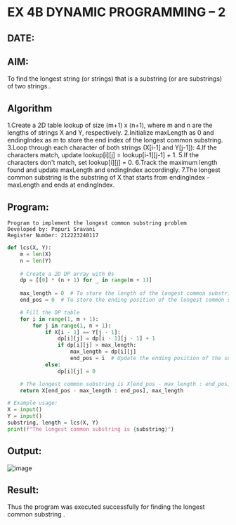 # EX 4B DYNAMIC PROGRAMMING – 2
## DATE:
## AIM:
To find the longest string (or strings) that is a substring (or are substrings) of two strings..



## Algorithm
1.Create a 2D table lookup of size (m+1) x (n+1), where m and n are the lengths of strings X and Y, respectively.
2.Initialize maxLength as 0 and endingIndex as m to store the end index of the longest common substring.
3.Loop through each character of both strings (X[i-1] and Y[j-1]):
4.If the characters match, update lookup[i][j] = lookup[i-1][j-1] + 1.
5.If the characters don't match, set lookup[i][j] = 0.
6.Track the maximum length found and update maxLength and endingIndex accordingly.
7.The longest common substring is the substring of X that starts from endingIndex - maxLength and ends at endingIndex.


## Program:
```
Program to implement the longest common substring problem
Developed by: Popuri Sravani
Register Number: 212223240117
```
```py
def lcs(X, Y):
    m = len(X)
    n = len(Y)
    
    # Create a 2D DP array with 0s
    dp = [[0] * (n + 1) for _ in range(m + 1)]
    
    max_length = 0  # To store the length of the longest common substring
    end_pos = 0  # To store the ending position of the longest common substring in X

    # Fill the DP table
    for i in range(1, m + 1):
        for j in range(1, n + 1):
            if X[i - 1] == Y[j - 1]:
                dp[i][j] = dp[i - 1][j - 1] + 1
                if dp[i][j] > max_length:
                    max_length = dp[i][j]
                    end_pos = i  # Update the ending position of the substring
            else:
                dp[i][j] = 0

    # The longest common substring is X[end_pos - max_length : end_pos]
    return X[end_pos - max_length : end_pos], max_length

# Example usage:
X = input()
Y = input()
substring, length = lcs(X, Y)
print(f"The longest common substring is {substring}")

```

## Output:
![image](https://github.com/user-attachments/assets/6ca1b91a-8095-4c26-8555-181a9f4f99f2)



## Result:
Thus the program was executed successfully for finding the longest common substring .
